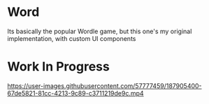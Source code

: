 # Word
Its basically the popular Wordle game, but this one's my original implementation, with custom UI components
# Work In Progress

https://user-images.githubusercontent.com/57777459/187905400-67de5821-81cc-4213-9c89-c3711219de9c.mp4

<imag src="https://user-images.githubusercontent.com/57777459/187905415-e868c342-bb44-46df-acd0-ee0c4806847c.jpg" width="240" height="533"/>
